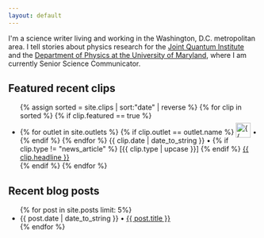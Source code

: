 ```yaml
---
layout: default
---
```

I'm a science writer living and working in the Washington, D.C. metropolitan area. I tell stories about physics research for the [Joint Quantum Institute](http://jqi.umd.edu) and the [Department of Physics at the University of Maryland](https://umdphysics.umd.edu), where I am currently Senior Science Communicator.

<div class="feature-box">
<h2>Featured recent clips</h2>
<ul>
{% assign sorted = site.clips | sort:"date" | reverse %}
{% for clip in sorted %}
{% if clip.featured == true %}
	<li>
		{% for outlet in site.outlets %}
		{% if clip.outlet == outlet.name %}
		<img style="position:relative;top:6px;" src="{{ outlet.icon }}" width="30px" title="{{ outlet.name }}">
		&bull;
		{% endif %}
		{% endfor %}
  	{{ clip.date | date_to_string }} &bull;
		{% if clip.type != "news_article" %}
		[{{ clip.type | upcase }}]
		{% endif %}
		<a href="{{ clip.address }}" target="_blank">{{ clip.headline }}</a>
	</li>
{% endif %}
{% endfor %}
</ul>
</div>

<div class="blog-box">
<h2>Recent blog posts</h2>
<div class="recent-blogs">
<ul>
{% for post in site.posts limit: 5%}
	<li>
		{{ post.date | date_to_string }} &bull; <a href="{{ post.url }}" class="blog-link-separator">{{ post.title }}</a>
	</li>
{% endfor %}
</ul>
</div>
</div>
